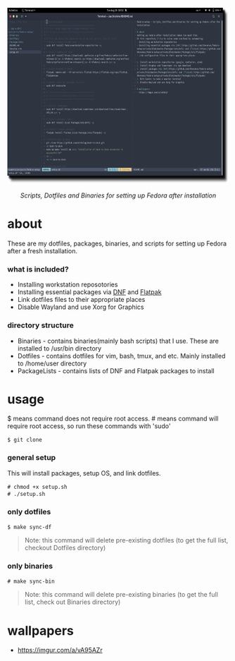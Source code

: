 <p align="center">
  <img height=400" src="scr-vim.png">
</p>

<p align="center">
  <i>Scripts, Dotfiles and Binaries for setting up Fedora after installation</i>
</p>

# about
These are my dotfiles, packages, binaries, and scripts for setting up Fedora after a
fresh installation. 

### what is included?
- Installing workstation reposotories
- Installing essential packages via [DNF](https://github.com/thevenus/fedora-setup-private/blob/master/PackageLists/dnfs) and [Flatpak](https://github.com/thevenus/fedora-setup-private/blob/master/PackageLists/flatpaks)
- Link dotfiles files to their appropriate places
- Disable Wayland and use Xorg for Graphics

### directory structure
- Binaries  -  contains binaries(mainly bash scripts) that I use. These are installed to
    /usr/bin directory
- Dotfiles  -  contains dotfiles for vim, bash, tmux, and etc. Mainly installed to
    /home/user directory
- PackageLists  -  contains lists of DNF and Flatpak packages to install

# usage
$ means command does not require root access. # means command will require root access, so
run these commands with 'sudo'
```
$ git clone 
```
### general setup 
This will install packages, setup OS, and link dotfiles. 
```
# chmod +x setup.sh
# ./setup.sh
```

### only dotfiles
```
$ make sync-df
```
> Note: this command will delete pre-existing dotfiles (to get the full list, checkout Dotfiles directory)

### only binaries
```
# make sync-bin
```
> Note: this command will delete pre-existing binaries (to get the full list, check out Binaries directory)


# wallpapers
- https://imgur.com/a/vA95AZr
